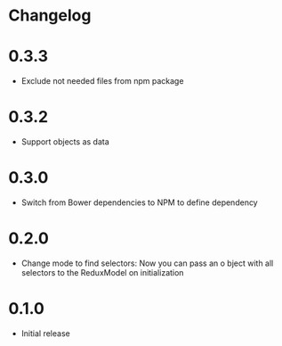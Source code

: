 # Changelog

# 0.3.3

- Exclude not needed files from npm package

# 0.3.2

- Support objects as data

# 0.3.0

- Switch from Bower dependencies to NPM to define dependency

# 0.2.0

- Change mode to find selectors: Now you can pass an o bject with all selectors to the ReduxModel on initialization

# 0.1.0

- Initial release
